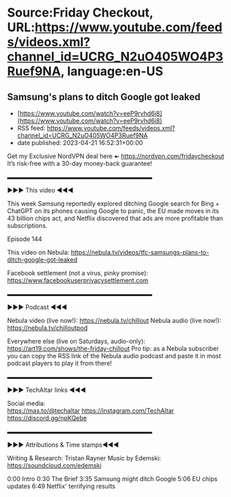# Source:Friday Checkout, URL:https://www.youtube.com/feeds/videos.xml?channel_id=UCRG_N2uO405WO4P3Ruef9NA, language:en-US

## Samsung's plans to ditch Google got leaked
 - [https://www.youtube.com/watch?v=eeP9rvhd6i8](https://www.youtube.com/watch?v=eeP9rvhd6i8)
 - RSS feed: https://www.youtube.com/feeds/videos.xml?channel_id=UCRG_N2uO405WO4P3Ruef9NA
 - date published: 2023-04-21 16:52:31+00:00

Get my Exclusive NordVPN deal here ➼ https://nordvpn.com/fridaycheckout It’s risk-free with a 30-day money-back guarantee!

 ▬▬▬▬▬▬▬▬▬▬▬▬▬▬▬▬▬▬▬▬▬▬▬▬  
 
►►► This video ◄◄◄  

This week Samsung reportedly explored ditching Google search for Bing + ChatGPT on its phones causing Google to panic, the EU made moves in its 43 billion chips act, and Netflix discovered that ads are more profitable than subscriptions.

Episode 144
 
This video on Nebula: https://nebula.tv/videos/tfc-samsungs-plans-to-ditch-google-got-leaked

Facebook settlement (not a virus, pinky promise): https://www.facebookuserprivacysettlement.com

 ▬▬▬▬▬▬▬▬▬▬▬▬▬▬▬▬▬▬▬▬▬▬▬▬  
 
►►► Podcast ◄◄◄ 

Nebula video (live now!): https://nebula.tv/chillout
Nebula audio (live now!):  https://nebula.tv/chilloutpod

Everywhere else (live on Saturdays, audio-only): https://art19.com/shows/the-friday-chillout
Pro tip: as a Nebula subscriber you can copy the RSS link of the Nebula audio podcast and paste it in most podcast players to play it from there!

▬▬▬▬▬▬▬▬▬▬▬▬▬▬▬▬▬▬▬▬▬▬▬▬

►►► TechAltar links ◄◄◄  
 
Social media:  
https://mas.to/@techaltar
https://instagram.com/TechAltar 
https://discord.gg/npKQebe  
 
▬▬▬▬▬▬▬▬▬▬▬▬▬▬▬▬▬▬▬▬▬▬▬▬
 
►►► Attributions & Time stamps◄◄◄
 
Writing & Research: Tristan Rayner
Music by Edemski: https://soundcloud.com/edemski 

0:00 Intro
0:30 The Brief
3:35 Samsung might ditch Google
5:06 EU chips updates
6:49 Netflix' terrifying results

